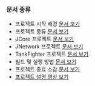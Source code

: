 ### 문서 종류

* 프로젝트 시작 배경 [문서 보기](Documents/project_beginning_background.md)
* 프로젝트 종류 [문서 보기](Documents/project_structure.md)
* JCore 프로젝트 [문서 보기](Documents/project_jcore.md)
* JNetwork 프로젝트 [문서 보기](Documents/project_jnetwork.md)
* TankFighter 프로젝트 [문서 보기](Documents/project_tankfighter.md)
* 빌드 및 실행 방법 [문서 보기](Documents/project_build_and_execute.md)
* 프로젝트 종료 소감 [문서 보기](https://blog.naver.com/wjdeh313/222696971473)
* [프로젝트 설명 영상 보기](https://youtu.be/2aqGhMcjXNk)